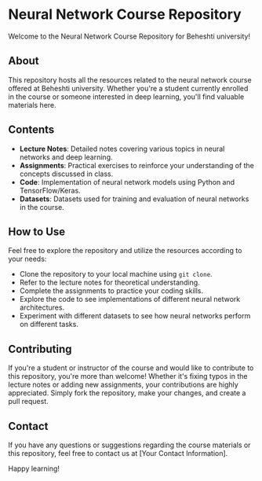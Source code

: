# Neural Network Course Repository

Welcome to the Neural Network Course Repository for Beheshti university!

## About
This repository hosts all the resources related to the neural network course offered at Beheshti university. Whether you're a student currently enrolled in the course or someone interested in deep learning, you'll find valuable materials here.

## Contents
- **Lecture Notes**: Detailed notes covering various topics in neural networks and deep learning.
- **Assignments**: Practical exercises to reinforce your understanding of the concepts discussed in class.
- **Code**: Implementation of neural network models using Python and TensorFlow/Keras.
- **Datasets**: Datasets used for training and evaluation of neural networks in the course.

## How to Use
Feel free to explore the repository and utilize the resources according to your needs:
- Clone the repository to your local machine using `git clone`.
- Refer to the lecture notes for theoretical understanding.
- Complete the assignments to practice your coding skills.
- Explore the code to see implementations of different neural network architectures.
- Experiment with different datasets to see how neural networks perform on different tasks.

## Contributing
If you're a student or instructor of the course and would like to contribute to this repository, you're more than welcome! Whether it's fixing typos in the lecture notes or adding new assignments, your contributions are highly appreciated. Simply fork the repository, make your changes, and create a pull request.

## Contact
If you have any questions or suggestions regarding the course materials or this repository, feel free to contact us at [Your Contact Information].

Happy learning!
